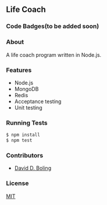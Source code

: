 ## Life Coach
### Code Badges(to be added soon)


### About
A life coach program written in Node.js.

### Features
- Node.js
- MongoDB
- Redis
- Acceptance testing
- Unit testing

### Running Tests
```bash
$ npm install
$ npm test
```

### Contributors
- [David D. Boling](https://github.com/kadowki)

### License
[MIT](LICENSE)

